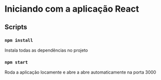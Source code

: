# Iniciando com a aplicação React

## Scripts

### `npm install`

Instala todas as dependências no projeto

### `npm start`

Roda a aplicação locamente e abre a abre automaticamente na porta 3000

